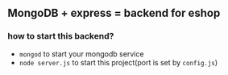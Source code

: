 ## MongoDB + express = backend for eshop    

### how to start this backend?    
* `mongod` to start your mongodb service
* `node server.js` to start this project(port is set by `config.js`)
 
